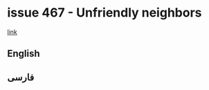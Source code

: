 # issue 467 - Unfriendly neighbors
[link](https://ericnormand.me/issues/467)

## English


## فارسی

